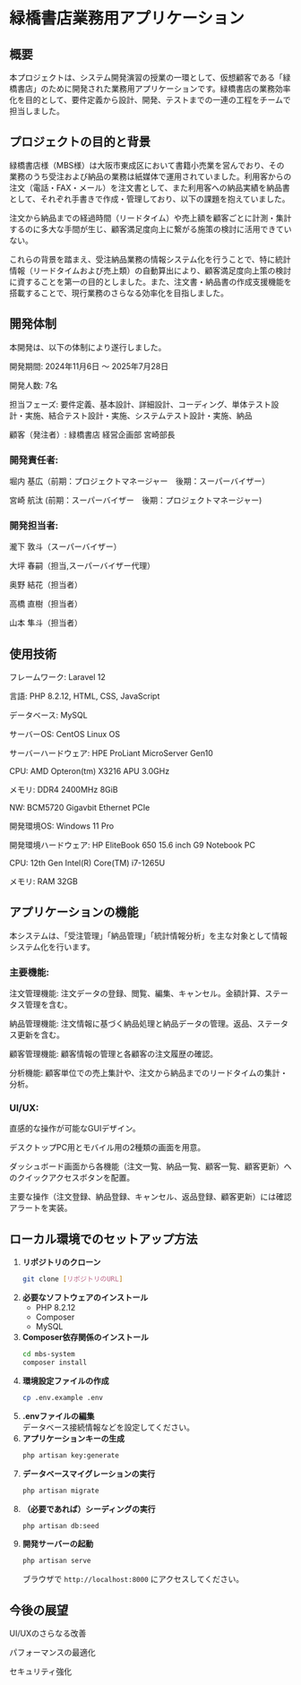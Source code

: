 # 緑橋書店業務用アプリケーション  
## 概要
本プロジェクトは、システム開発演習の授業の一環として、仮想顧客である「緑橋書店」のために開発された業務用アプリケーションです。緑橋書店の業務効率化を目的として、要件定義から設計、開発、テストまでの一連の工程をチームで担当しました。

## プロジェクトの目的と背景  
緑橋書店様（MBS様）は大阪市東成区において書籍小売業を営んでおり、その業務のうち受注および納品の業務は紙媒体で運用されていました。利用客からの注文（電話・FAX・メール）を注文書として、また利用客への納品実績を納品書として、それぞれ手書きで作成・管理しており、以下の課題を抱えていました。

注文から納品までの経過時間（リードタイム）や売上額を顧客ごとに計測・集計するのに多大な手間が生じ、顧客満足度向上に繋がる施策の検討に活用できていない。

これらの背景を踏まえ、受注納品業務の情報システム化を行うことで、特に統計情報（リードタイムおよび売上類）の自動算出により、顧客満足度向上策の検討に資することを第一の目的としました。また、注文書・納品書の作成支援機能を搭載することで、現行業務のさらなる効率化を目指しました。

## 開発体制
本開発は、以下の体制により遂行しました。

開発期間: 2024年11月6日 〜 2025年7月28日  

開発人数: 7名

担当フェーズ: 要件定義、基本設計、詳細設計、コーディング、単体テスト設計・実施、結合テスト設計・実施、システムテスト設計・実施、納品

顧客（発注者）: 緑橋書店 経営企画部 宮崎部長

### 開発責任者:  
堀内 基広（前期：プロジェクトマネージャー　後期：スーパーバイザー）  

宮崎 航汰 (前期：スーパーバイザー　後期：プロジェクトマネージャー)

### 開発担当者:  
瀧下 敦斗（スーパーバイザー）

大坪 春嗣（担当,スーパーバイザー代理）

奥野 結花（担当者）

高橋 直樹（担当者）

山本 隼斗（担当者）

## 使用技術
フレームワーク: Laravel 12

言語: PHP 8.2.12, HTML, CSS, JavaScript

データベース: MySQL

サーバーOS: CentOS Linux OS

サーバーハードウェア: HPE ProLiant MicroServer Gen10

CPU: AMD Opteron(tm) X3216 APU 3.0GHz

メモリ: DDR4 2400MHz 8GiB

NW: BCM5720 Gigavbit Ethernet PCIe

開発環境OS: Windows 11 Pro

開発環境ハードウェア: HP EliteBook 650 15.6 inch G9 Notebook PC

CPU: 12th Gen Intel(R) Core(TM) i7-1265U

メモリ: RAM 32GB

## アプリケーションの機能  
本システムは、「受注管理」「納品管理」「統計情報分析」を主な対象として情報システム化を行います。

### 主要機能:  

注文管理機能: 注文データの登録、閲覧、編集、キャンセル。金額計算、ステータス管理を含む。

納品管理機能: 注文情報に基づく納品処理と納品データの管理。返品、ステータス更新を含む。

顧客管理機能: 顧客情報の管理と各顧客の注文履歴の確認。

分析機能: 顧客単位での売上集計や、注文から納品までのリードタイムの集計・分析。
### UI/UX:  

直感的な操作が可能なGUIデザイン。

デスクトップPC用とモバイル用の2種類の画面を用意。

ダッシュボード画面から各機能（注文一覧、納品一覧、顧客一覧、顧客更新）へのクイックアクセスボタンを配置。

主要な操作（注文登録、納品登録、キャンセル、返品登録、顧客更新）には確認アラートを実装。

## ローカル環境でのセットアップ方法
1.  **リポジトリのクローン**
    ```bash
    git clone [リポジトリのURL]
    ```
2.  **必要なソフトウェアのインストール**
    * PHP 8.2.12
    * Composer
    * MySQL
3.  **Composer依存関係のインストール**
    ```bash
    cd mbs-system
    composer install
    ```
4.  **環境設定ファイルの作成**
    ```bash
    cp .env.example .env
    ```
5.  **.envファイルの編集**  
    データベース接続情報などを設定してください。
6.  **アプリケーションキーの生成**
    ```bash
    php artisan key:generate
    ```
7.  **データベースマイグレーションの実行**
    ```bash
    php artisan migrate
    ```
8.  **（必要であれば）シーディングの実行**
    ```bash
    php artisan db:seed
    ```
9.  **開発サーバーの起動**
    ```bash
    php artisan serve
    ```
    ブラウザで `http://localhost:8000` にアクセスしてください。

## 今後の展望

UI/UXのさらなる改善

パフォーマンスの最適化

セキュリティ強化
